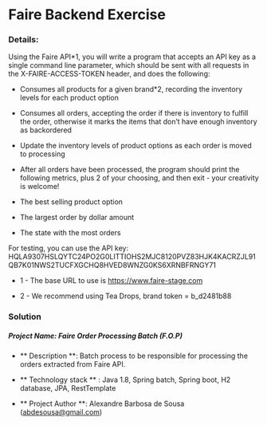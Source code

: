 
# Faire Backend Exercise

### Details:

Using the Faire API*1, you will write a program that accepts an API key as a single command line parameter, which should be sent with all requests in the X-FAIRE-ACCESS-TOKEN header, and does the following:

* Consumes all products for a given brand*2, recording the inventory levels for each product option
* Consumes all orders, accepting the order if there is inventory to fulfill the order, otherwise it marks the items that don’t have enough inventory as backordered
* Update the inventory levels of product options as each order is moved to processing
* After all orders have been processed, the program should print the following metrics, plus 2 of your choosing, and then exit - your creativity is welcome!

* The best selling product option
* The largest order by dollar amount
* The state with the most orders

For testing, you can use the API key: HQLA9307HSLQYTC24PO2G0LITTIOHS2MJC8120PVZ83HJK4KACRZJL91QB7K01NWS2TUCFXGCHQ8HVED8WNZG0KS6XRNBFRNGY71

* 1 - The base URL to use is https://www.faire-stage.com

* 2 - We recommend using Tea Drops, brand token = b_d2481b88


### Solution

##### Project Name: Faire Order Processing Batch (F.O.P)

* ** Description **: Batch process to be responsible for processing the orders extracted from Faire API.
* ** Technology stack ** : Java 1.8, Spring batch, Spring boot, H2 database, JPA, RestTemplate

* ** Project Author  **: Alexandre Barbosa de Sousa (abdesousa@gmail.com)

